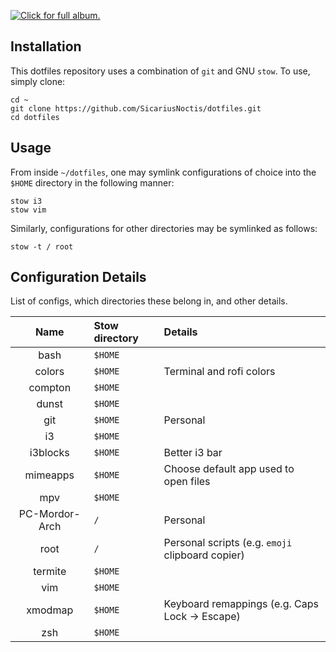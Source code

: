 [![Click for full album.](https://i.imgur.com/tJlW7l1.gif)](https://imgur.com/a/W5QwA)

<!-- [[![Click for full album.](https://i.imgur.com/0DqKJaD.mp4)](https://imgur.com/a/W5QwA) -->
<!-- [Full album.](https://imgur.com/a/W5QwA) -->

## Installation

This dotfiles repository uses a combination of `git` and GNU `stow`. To use, simply clone:

    cd ~
    git clone https://github.com/SicariusNoctis/dotfiles.git
    cd dotfiles

## Usage

From inside `~/dotfiles`, one may symlink configurations of choice into the `$HOME` directory in the following manner:

    stow i3
    stow vim

Similarly, configurations for other directories may be symlinked as follows:

    stow -t / root

## Configuration Details

List of configs, which directories these belong in, and other details.

| Name           | Stow directory | Details        |
| :------------: | :------------- | :------------- |
| bash           | `$HOME`        |                |
| colors         | `$HOME`        | Terminal and rofi colors |
| compton        | `$HOME`        |                |
| dunst          | `$HOME`        |                |
| git            | `$HOME`        | Personal       |
| i3             | `$HOME`        |                |
| i3blocks       | `$HOME`        | Better i3 bar  |
| mimeapps       | `$HOME`        | Choose default app used to open files |
| mpv            | `$HOME`        |                |
| PC-Mordor-Arch | `/`            | Personal       |
| root           | `/`            | Personal scripts (e.g. `emoji` clipboard copier) |
| termite        | `$HOME`        |                |
| vim            | `$HOME`        |                |
| xmodmap        | `$HOME`        | Keyboard remappings (e.g. Caps Lock -> Escape) |
| zsh            | `$HOME`        |                |

